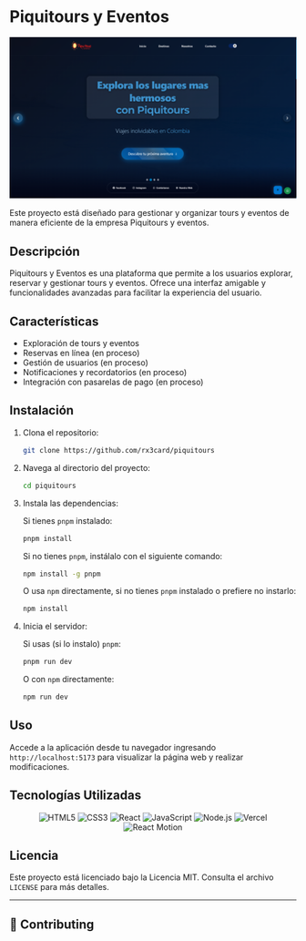 # Piquitours y Eventos

![Portada](./public/preview.png)

Este proyecto está diseñado para gestionar y organizar tours y eventos de manera eficiente de la empresa Piquitours y eventos.

## Descripción

Piquitours y Eventos es una plataforma que permite a los usuarios explorar, reservar y gestionar tours y eventos. Ofrece una interfaz amigable y funcionalidades avanzadas para facilitar la experiencia del usuario.

## Características

- Exploración de tours y eventos
- Reservas en línea (en proceso)
- Gestión de usuarios (en proceso)
- Notificaciones y recordatorios (en proceso)
- Integración con pasarelas de pago (en proceso)

## Instalación

1. Clona el repositorio:

   ```bash
   git clone https://github.com/rx3card/piquitours
   ```

2. Navega al directorio del proyecto:

   ```bash
   cd piquitours
   ```

3. Instala las dependencias:

   Si tienes `pnpm` instalado:

   ```bash
   pnpm install
   ```

   Si no tienes `pnpm`, instálalo con el siguiente comando:

   ```bash
   npm install -g pnpm
   ```

   O usa `npm` directamente, si no tienes `pnpm` instalado o prefiere no instarlo:

   ```bash
   npm install
   ```

<!-- 4. Configura las variables de entorno en un archivo `.env`:

   ```env
   DB_HOST=tu_host_de_base_de_datos
   DB_USER=tu_usuario_de_base_de_datos
   DB_PASS=tu_contraseña_de_base_de_datos
   ``` -->

4. Inicia el servidor:

   Si usas (si lo instalo) `pnpm`:

   ```bash
   pnpm run dev
   ```

   O con `npm` directamente:

   ```bash
   npm run dev
   ```

## Uso

Accede a la aplicación desde tu navegador ingresando `http://localhost:5173` para visualizar la página web y realizar modificaciones. 

## Tecnologías Utilizadas

<p align="center">
  <img src="https://img.shields.io/badge/-HTML5-E34F26?logo=html5&logoColor=white&style=flat-square" alt="HTML5">
  <img src="https://img.shields.io/badge/-CSS3-1572B6?logo=css3&logoColor=white&style=flat-square" alt="CSS3">
  <img src="https://img.shields.io/badge/-React-61DAFB?logo=react&logoColor=white&style=flat-square" alt="React">
  <img src="https://img.shields.io/badge/-JavaScript-F7DF1E?logo=javascript&logoColor=black&style=flat-square" alt="JavaScript">
  <img src="https://img.shields.io/badge/-Node.js-339933?logo=node.js&logoColor=white&style=flat-square" alt="Node.js">
  <!-- <img src="https://img.shields.io/badge/-TypeScript-3178C6?logo=typescript&logoColor=white&style=flat-square" alt="TypeScript"> -->
  <!-- <img src="https://img.shields.io/badge/-Express-000000?logo=express&logoColor=white&style=flat-square" alt="Express"> -->
  <!-- <img src="https://img.shields.io/badge/-PostgreSQL-336791?logo=postgresql&logoColor=white&style=flat-square" alt="PostgreSQL"> -->
  <!-- <img src="https://img.shields.io/badge/-Tailwind%20CSS-06B6D4?logo=tailwindcss&logoColor=white&style=flat-square" alt="Tailwind CSS"> -->
  <!-- <img src="https://img.shields.io/badge/-Redux-764ABC?logo=redux&logoColor=white&style=flat-square" alt="Redux"> -->
  <!-- <img src="https://img.shields.io/badge/-JWT-000000?logo=jsonwebtokens&logoColor=white&style=flat-square" alt="JWT"> -->
  <!-- <img src="https://img.shields.io/badge/-Docker-2496ED?logo=docker&logoColor=white&style=flat-square" alt="Docker"> -->
  <img src="https://img.shields.io/badge/-Vercel-000000?logo=vercel&logoColor=white&style=flat-square" alt="Vercel">
  <img src="https://img.shields.io/badge/-React%20Motion-61DAFB?logo=react&logoColor=white&style=flat-square" alt="React Motion">
</p>

## Licencia

Este proyecto está licenciado bajo la Licencia MIT. Consulta el archivo `LICENSE` para más detalles.

---

<!-- <a href='https://github.com/rx3card'>rx3card Oscar Rojas.</a> -->

## 🤝 Contributing 
<!-- 
<a href="https://openomy.app/github/rx3card/piquitours" target="_blank" style="display: block; width: 100%;" align="center">
  <img src="https://www.openomy.com/svg?repo=rx3card/piquitours&chart=list" target="_blank" alt="Contribution Leaderboard" style="display: block; width: 100%;" />
</a>
 -->
